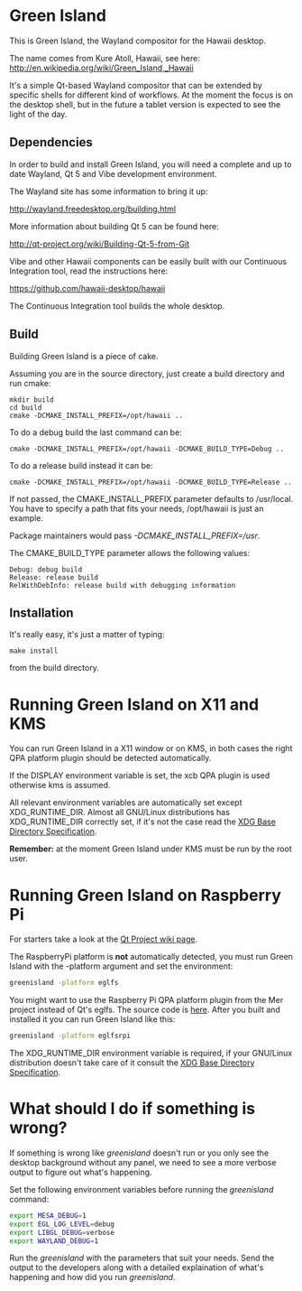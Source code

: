 Green Island
============

This is Green Island, the Wayland compositor for the Hawaii desktop.

The name comes from Kure Atoll, Hawaii, see here:
  http://en.wikipedia.org/wiki/Green_Island,_Hawaii

It's a simple Qt-based Wayland compositor that can be extended by
specific shells for different kind of workflows.  At the moment
the focus is on the desktop shell, but in the future a tablet
version is expected to see the light of the day.

## Dependencies

In order to build and install Green Island, you will need a complete
and up to date Wayland, Qt 5 and Vibe development environment.

The Wayland site has some information to bring it up:

  http://wayland.freedesktop.org/building.html

More information about building Qt 5 can be found here:

  http://qt-project.org/wiki/Building-Qt-5-from-Git

Vibe and other Hawaii components can be easily built with our
Continuous Integration tool, read the instructions here:

  https://github.com/hawaii-desktop/hawaii

The Continuous Integration tool builds the whole desktop.

## Build

Building Green Island is a piece of cake.

Assuming you are in the source directory, just create a build directory
and run cmake:

    mkdir build
    cd build
    cmake -DCMAKE_INSTALL_PREFIX=/opt/hawaii ..

To do a debug build the last command can be:

    cmake -DCMAKE_INSTALL_PREFIX=/opt/hawaii -DCMAKE_BUILD_TYPE=Debug ..

To do a release build instead it can be:

    cmake -DCMAKE_INSTALL_PREFIX=/opt/hawaii -DCMAKE_BUILD_TYPE=Release ..

If not passed, the CMAKE_INSTALL_PREFIX parameter defaults to /usr/local.
You have to specify a path that fits your needs, /opt/hawaii is just an example.

Package maintainers would pass *-DCMAKE_INSTALL_PREFIX=/usr*.

The CMAKE_BUILD_TYPE parameter allows the following values:

    Debug: debug build
    Release: release build
    RelWithDebInfo: release build with debugging information

## Installation

It's really easy, it's just a matter of typing:

    make install

from the build directory.

Running Green Island on X11 and KMS
===================================

You can run Green Island in a X11 window or on KMS, in both cases the right
QPA platform plugin should be detected automatically.

If the DISPLAY environment variable is set, the xcb QPA plugin is used otherwise
kms is assumed.

All relevant environment variables are automatically set except XDG_RUNTIME_DIR.
Almost all GNU/Linux distributions has XDG_RUNTIME_DIR correctly set, if it's not
the case read the [XDG Base Directory Specification](http://standards.freedesktop.org/basedir-spec/basedir-spec-latest.html).

**Remember:** at the moment Green Island under KMS must be run by the root user.

Running Green Island on Raspberry Pi
====================================

For starters take a look at the [Qt Project wiki page](http://qt-project.org/wiki/RaspberryPi).

The RaspberryPi platform is **not** automatically detected, you must run
Green Island with the -platform argument and set the environment:

```sh
greenisland -platform eglfs
```

You might want to use the Raspberry Pi QPA platform plugin from the Mer project instead of Qt's eglfs.
The source code is [here](https://build.pub.meego.com/package/files?package=qtplatformplugin-rpi&project=CE%3AAdaptation%3ARaspberryPi).
After you built and installed it you can run Green Island like this:

```sh
greenisland -platform eglfsrpi
```

The XDG_RUNTIME_DIR environment variable is required, if your GNU/Linux distribution
doesn't take care of it consult the [XDG Base Directory Specification](http://standards.freedesktop.org/basedir-spec/basedir-spec-latest.html).

What should I do if something is wrong?
=======================================

If something is wrong like *greenisland* doesn't run or you only see the desktop
background without any panel, we need to see a more verbose output to figure out
what's happening.

Set the following environment variables before running the *greenisland* command:

```sh
export MESA_DEBUG=1
export EGL_LOG_LEVEL=debug
export LIBGL_DEBUG=verbose
export WAYLAND_DEBUG=1
```

Run the *greenisland* with the parameters that suit your needs.
Send the output to the developers along with a detailed explaination of what's
happening and how did you run *greenisland*.

